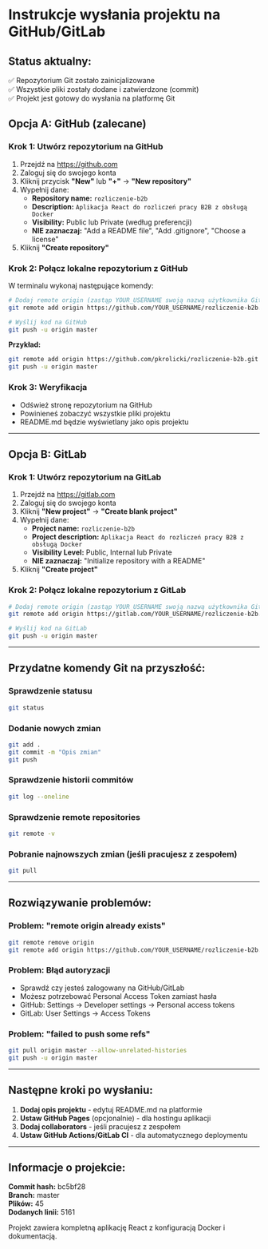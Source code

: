# Instrukcje wysłania projektu na GitHub/GitLab

## Status aktualny:
✅ Repozytorium Git zostało zainicjalizowane  
✅ Wszystkie pliki zostały dodane i zatwierdzone (commit)  
✅ Projekt jest gotowy do wysłania na platformę Git  

## Opcja A: GitHub (zalecane)

### Krok 1: Utwórz repozytorium na GitHub
1. Przejdź na https://github.com
2. Zaloguj się do swojego konta
3. Kliknij przycisk **"New"** lub **"+"** → **"New repository"**
4. Wypełnij dane:
   - **Repository name:** `rozliczenie-b2b`
   - **Description:** `Aplikacja React do rozliczeń pracy B2B z obsługą Docker`
   - **Visibility:** Public lub Private (według preferencji)
   - **NIE zaznaczaj:** "Add a README file", "Add .gitignore", "Choose a license"
5. Kliknij **"Create repository"**

### Krok 2: Połącz lokalne repozytorium z GitHub
W terminalu wykonaj następujące komendy:

```bash
# Dodaj remote origin (zastąp YOUR_USERNAME swoją nazwą użytkownika GitHub)
git remote add origin https://github.com/YOUR_USERNAME/rozliczenie-b2b.git

# Wyślij kod na GitHub
git push -u origin master
```

**Przykład:**
```bash
git remote add origin https://github.com/pkrolicki/rozliczenie-b2b.git
git push -u origin master
```

### Krok 3: Weryfikacja
- Odśwież stronę repozytorium na GitHub
- Powinieneś zobaczyć wszystkie pliki projektu
- README.md będzie wyświetlany jako opis projektu

---

## Opcja B: GitLab

### Krok 1: Utwórz repozytorium na GitLab
1. Przejdź na https://gitlab.com
2. Zaloguj się do swojego konta
3. Kliknij **"New project"** → **"Create blank project"**
4. Wypełnij dane:
   - **Project name:** `rozliczenie-b2b`
   - **Project description:** `Aplikacja React do rozliczeń pracy B2B z obsługą Docker`
   - **Visibility Level:** Public, Internal lub Private
   - **NIE zaznaczaj:** "Initialize repository with a README"
5. Kliknij **"Create project"**

### Krok 2: Połącz lokalne repozytorium z GitLab
```bash
# Dodaj remote origin (zastąp YOUR_USERNAME swoją nazwą użytkownika GitLab)
git remote add origin https://gitlab.com/YOUR_USERNAME/rozliczenie-b2b.git

# Wyślij kod na GitLab
git push -u origin master
```

---

## Przydatne komendy Git na przyszłość:

### Sprawdzenie statusu
```bash
git status
```

### Dodanie nowych zmian
```bash
git add .
git commit -m "Opis zmian"
git push
```

### Sprawdzenie historii commitów
```bash
git log --oneline
```

### Sprawdzenie remote repositories
```bash
git remote -v
```

### Pobranie najnowszych zmian (jeśli pracujesz z zespołem)
```bash
git pull
```

---

## Rozwiązywanie problemów:

### Problem: "remote origin already exists"
```bash
git remote remove origin
git remote add origin https://github.com/YOUR_USERNAME/rozliczenie-b2b.git
```

### Problem: Błąd autoryzacji
- Sprawdź czy jesteś zalogowany na GitHub/GitLab
- Możesz potrzebować Personal Access Token zamiast hasła
- GitHub: Settings → Developer settings → Personal access tokens
- GitLab: User Settings → Access Tokens

### Problem: "failed to push some refs"
```bash
git pull origin master --allow-unrelated-histories
git push -u origin master
```

---

## Następne kroki po wysłaniu:

1. **Dodaj opis projektu** - edytuj README.md na platformie
2. **Ustaw GitHub Pages** (opcjonalnie) - dla hostingu aplikacji
3. **Dodaj collaborators** - jeśli pracujesz z zespołem
4. **Ustaw GitHub Actions/GitLab CI** - dla automatycznego deploymentu

---

## Informacje o projekcie:

**Commit hash:** bc5bf28  
**Branch:** master  
**Plików:** 45  
**Dodanych linii:** 5161  

Projekt zawiera kompletną aplikację React z konfiguracją Docker i dokumentacją.
